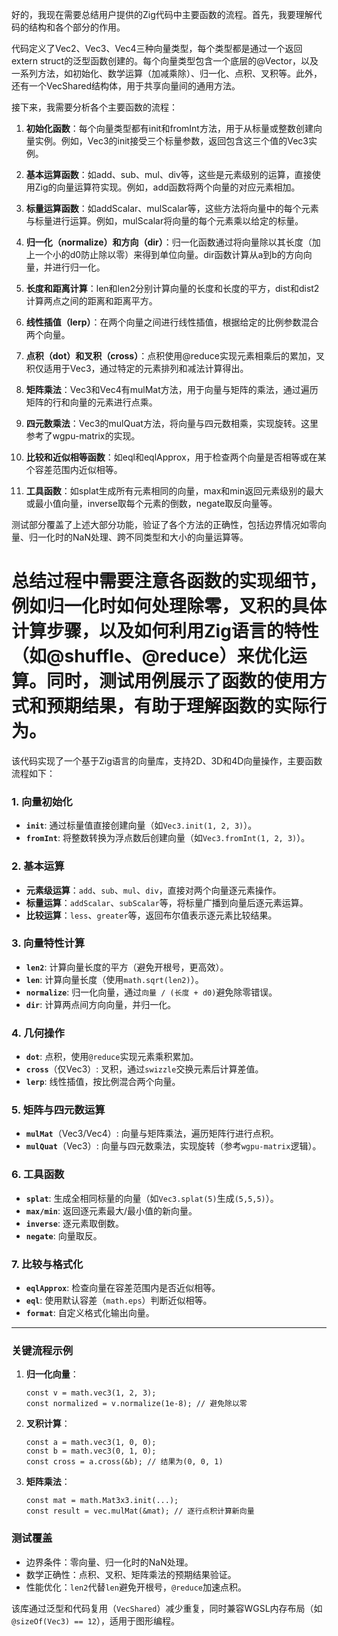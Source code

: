 好的，我现在需要总结用户提供的Zig代码中主要函数的流程。首先，我要理解代码的结构和各个部分的作用。

代码定义了Vec2、Vec3、Vec4三种向量类型，每个类型都是通过一个返回extern struct的泛型函数创建的。每个向量类型包含一个底层的@Vector，以及一系列方法，如初始化、数学运算（加减乘除）、归一化、点积、叉积等。此外，还有一个VecShared结构体，用于共享向量间的通用方法。

接下来，我需要分析各个主要函数的流程：

1. **初始化函数**：每个向量类型都有init和fromInt方法，用于从标量或整数创建向量实例。例如，Vec3的init接受三个标量参数，返回包含这三个值的Vec3实例。

2. **基本运算函数**：如add、sub、mul、div等，这些是元素级别的运算，直接使用Zig的向量运算符实现。例如，add函数将两个向量的对应元素相加。

3. **标量运算函数**：如addScalar、mulScalar等，这些方法将向量中的每个元素与标量进行运算。例如，mulScalar将向量的每个元素乘以给定的标量。

4. **归一化（normalize）和方向（dir）**：归一化函数通过将向量除以其长度（加上一个小的d0防止除以零）来得到单位向量。dir函数计算从a到b的方向向量，并进行归一化。

5. **长度和距离计算**：len和len2分别计算向量的长度和长度的平方，dist和dist2计算两点之间的距离和距离平方。

6. **线性插值（lerp）**：在两个向量之间进行线性插值，根据给定的比例参数混合两个向量。

7. **点积（dot）和叉积（cross）**：点积使用@reduce实现元素相乘后的累加，叉积仅适用于Vec3，通过特定的元素排列和减法计算得出。

8. **矩阵乘法**：Vec3和Vec4有mulMat方法，用于向量与矩阵的乘法，通过遍历矩阵的行和向量的元素进行点乘。

9. **四元数乘法**：Vec3的mulQuat方法，将向量与四元数相乘，实现旋转。这里参考了wgpu-matrix的实现。

10. **比较和近似相等函数**：如eql和eqlApprox，用于检查两个向量是否相等或在某个容差范围内近似相等。

11. **工具函数**：如splat生成所有元素相同的向量，max和min返回元素级别的最大或最小值向量，inverse取每个元素的倒数，negate取反向量等。

测试部分覆盖了上述大部分功能，验证了各个方法的正确性，包括边界情况如零向量、归一化时的NaN处理、跨不同类型和大小的向量运算等。

总结过程中需要注意各函数的实现细节，例如归一化时如何处理除零，叉积的具体计算步骤，以及如何利用Zig语言的特性（如@shuffle、@reduce）来优化运算。同时，测试用例展示了函数的使用方式和预期结果，有助于理解函数的实际行为。
================================================
该代码实现了一个基于Zig语言的向量库，支持2D、3D和4D向量操作，主要函数流程如下：

### 1. **向量初始化**
- **`init`**: 通过标量值直接创建向量（如`Vec3.init(1, 2, 3)`）。
- **`fromInt`**: 将整数转换为浮点数后创建向量（如`Vec3.fromInt(1, 2, 3)`）。

### 2. **基本运算**
- **元素级运算**：`add`、`sub`、`mul`、`div`，直接对两个向量逐元素操作。
- **标量运算**：`addScalar`、`subScalar`等，将标量广播到向量后逐元素运算。
- **比较运算**：`less`、`greater`等，返回布尔值表示逐元素比较结果。

### 3. **向量特性计算**
- **`len2`**: 计算向量长度的平方（避免开根号，更高效）。
- **`len`**: 计算向量长度（使用`math.sqrt(len2)`）。
- **`normalize`**: 归一化向量，通过`向量 / (长度 + d0)`避免除零错误。
- **`dir`**: 计算两点间方向向量，并归一化。

### 4. **几何操作**
- **`dot`**: 点积，使用`@reduce`实现元素乘积累加。
- **`cross`**（仅Vec3）: 叉积，通过`swizzle`交换元素后计算差值。
- **`lerp`**: 线性插值，按比例混合两个向量。

### 5. **矩阵与四元数运算**
- **`mulMat`**（Vec3/Vec4）: 向量与矩阵乘法，遍历矩阵行进行点积。
- **`mulQuat`**（Vec3）: 向量与四元数乘法，实现旋转（参考`wgpu-matrix`逻辑）。

### 6. **工具函数**
- **`splat`**: 生成全相同标量的向量（如`Vec3.splat(5)`生成`(5,5,5)`）。
- **`max/min`**: 返回逐元素最大/最小值的新向量。
- **`inverse`**: 逐元素取倒数。
- **`negate`**: 向量取反。

### 7. **比较与格式化**
- **`eqlApprox`**: 检查向量在容差范围内是否近似相等。
- **`eql`**: 使用默认容差（`math.eps`）判断近似相等。
- **`format`**: 自定义格式化输出向量。

---

### 关键流程示例
1. **归一化向量**：
   ```zig
   const v = math.vec3(1, 2, 3);
   const normalized = v.normalize(1e-8); // 避免除以零
   ```
2. **叉积计算**：
   ```zig
   const a = math.vec3(1, 0, 0);
   const b = math.vec3(0, 1, 0);
   const cross = a.cross(&b); // 结果为(0, 0, 1)
   ```
3. **矩阵乘法**：
   ```zig
   const mat = math.Mat3x3.init(...);
   const result = vec.mulMat(&mat); // 逐行点积计算新向量
   ```

### 测试覆盖
- 边界条件：零向量、归一化时的NaN处理。
- 数学正确性：点积、叉积、矩阵乘法的预期结果验证。
- 性能优化：`len2`代替`len`避免开根号，`@reduce`加速点积。

该库通过泛型和代码复用（`VecShared`）减少重复，同时兼容WGSL内存布局（如`@sizeOf(Vec3) == 12`），适用于图形编程。